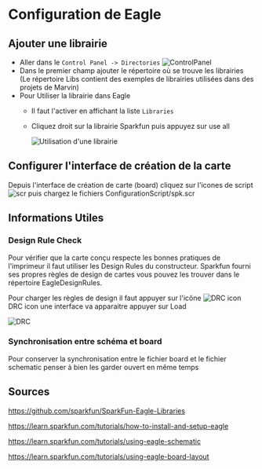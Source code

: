 # Configuration de Eagle

## Ajouter une librairie

- Aller dans le `Control Panel -> Directories`
   ![ControlPanel](https://cdn.sparkfun.com/assets/7/3/a/7/0/51f6d989ce395fd16d000004.png)
- Dans le premier champ ajouter le répertoire où se trouve les librairies
  (Le répertoire Libs contient des exemples de librairies utilisées dans des projets de Marvin)
- Pour Utiliser la librairie dans Eagle 
  - Il faut l'activer en affichant la liste `Libraries`

  - Cliquez droit sur la librairie Sparkfun puis appuyez sur use all

    ![Utilisation d'une librairie](https://cdn.sparkfun.com/assets/3/3/f/4/a/51f6ea91ce395f8269000004.png)




## Configurer l'interface de création de la carte

Depuis l'interface de création de carte (board)  cliquez sur l'icones de script ![scr](https://cdn.sparkfun.com/assets/3/c/6/8/5/51f7ee2e757b7fbe1c83a90f.png) puis chargez le fichiers ConfigurationScript/spk.scr

## Informations Utiles

### Design Rule Check

Pour vérifier que la carte conçu respecte les bonnes pratiques de l'imprimeur il faut utiliser les Design Rules du constructeur. Sparkfun fourni ses propres règles de design de cartes  vous pouvez les trouver dans le répertoire EagleDesignRules.

Pour charger les règles de design il faut appuyer sur l'icône ![DRC icon](https://cdn.sparkfun.com/assets/6/1/d/4/e/52054ea2757b7f5f11191e82.png) DRC icon une interface va apparaitre appuyer sur Load

![DRC](https://cdn.sparkfun.com/assets/1/f/2/7/2/52054f04757b7f1d12530335.png)

### Synchronisation entre schéma et board

Pour conserver la synchronisation entre le fichier board et le fichier schematic penser à bien les garder ouvert en même temps


## Sources

https://github.com/sparkfun/SparkFun-Eagle-Libraries

https://learn.sparkfun.com/tutorials/how-to-install-and-setup-eagle

https://learn.sparkfun.com/tutorials/using-eagle-schematic

https://learn.sparkfun.com/tutorials/using-eagle-board-layout